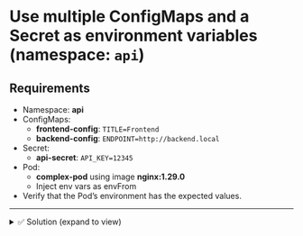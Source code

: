 # Use multiple ConfigMaps and a Secret as environment variables (namespace: `api`)

## Requirements
- Namespace: **api**
- ConfigMaps:
  - **frontend-config**: `TITLE=Frontend`
  - **backend-config**: `ENDPOINT=http://backend.local`
- Secret:
  - **api-secret**: `API_KEY=12345`
- Pod:
  - **complex-pod** using image **nginx:1.29.0**
  - Inject env vars as envFrom
- Verify that the Pod’s environment has the expected values.

---

<details><summary>✅ Solution (expand to view)</summary>
  
```bash
# ConfigMaps
kubectl -n api create cm frontend-config --from-literal TITLE=Frontend
kubectl -n api create cm backend-config  --from-literal ENDPOINT='http://backend.local'

# Secret
kubectl -n api create secret generic api-secret --from-literal API_KEY=12345

# Pod
kubectl apply -f - <<'EOF'
apiVersion: v1
kind: Pod
metadata:
  name: complex-pod
  namespace: api
spec:
  containers:
  - name: complex-pod
    image: nginx:1.29.0
    envFrom:
    - configMapRef:
        name: frontend-config
    - configMapRef:
        name: backend-config
    - secretRef:
        name: api-secret
EOF

# Verify
kubectl -n api wait --for=condition=Ready pod/complex-pod --timeout=90s
kubectl -n api exec complex-pod -- env | egrep '^(TITLE|ENDPOINT|API_KEY)='

```
</details> 
